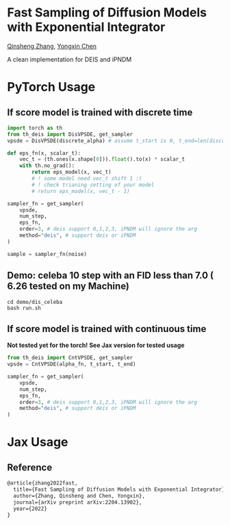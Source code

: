 # Fast Sampling of Diffusion Models with Exponential Integrator

[Qinsheng Zhang](https://qsh-zh.github.io/), [Yongxin Chen](https://yongxin.ae.gatech.edu/)

A clean implementation for DEIS and iPNDM

# PyTorch Usage

## If score model is trained with discrete time

```python
import torch as th
from th_deis import DisVPSDE, get_sampler
vpsde = DisVPSDE(discrete_alpha) # assume t_start is 0, t_end=len(discrete_alpha) - 1

def eps_fn(x, scalar_t):
    vec_t = (th.ones(x.shape[0])).float().to(x) * scalar_t
    with th.no_grad():
        return eps_model(x, vec_t)
        # ! some model need vec_t shift 1 :(
        # ! check trianing setting of your model 
        # return eps_model(x, vec_t - 1)

sampler_fn = get_sampler(
    vpsde, 
    num_step, 
    eps_fn, 
    order=3, # deis support 0,1,2,3, iPNDM will ignore the arg
    method="deis", # support deis or iPNDM
)

sample = sampler_fn(noise)
```

## Demo: celeba 10 step with an FID less than 7.0 ( 6.26 tested on my Machine)

```shell
cd demo/dis_celeba
bash run.sh
```

## If score model is trained with continuous time

**Not tested yet for the torch! See Jax version for tested usage**

```python
from th_deis import CntVPSDE, get_sampler
vpsde = CntVPSDE(alpha_fn, t_start, t_end)

sampler_fn = get_sampler(
    vpsde, 
    num_step, 
    eps_fn, 
    order=3, # deis support 0,1,2,3, iPNDM will ignore the arg
    method="deis", # support deis or iPNDM
)
```

# Jax Usage


## Reference

```tex
@article{zhang2022fast,
  title={Fast Sampling of Diffusion Models with Exponential Integrator},
  author={Zhang, Qinsheng and Chen, Yongxin},
  journal={arXiv preprint arXiv:2204.13902},
  year={2022}
}
```